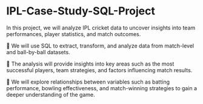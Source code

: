 # IPL-Case-Study-SQL-Project

In this project, we will analyze IPL cricket data to uncover insights into team performances, player statistics, and match outcomes.

🏏 We will use SQL to extract, transform, and analyze data from match-level and ball-by-ball datasets.

🏏 The analysis will provide insights into key areas such as the most successful players, team strategies, and factors influencing match results.

🏏 We will explore relationships between variables such as batting performance, bowling effectiveness, and match-winning strategies to gain a deeper understanding of the game.
